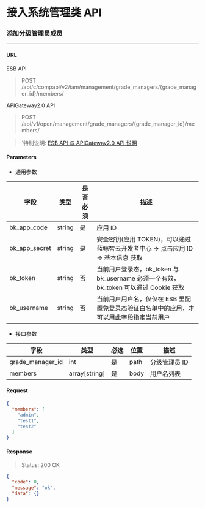 # 接入系统管理类 API
### 添加分级管理员成员
-------

#### URL

ESB API

> POST /api/c/compapi/v2/iam/management/grade_managers/{grade_manager_id}/members/

APIGateway2.0 API

> POST /api/v1/open/management/grade_managers/{grade_manager_id}/members/

> `特别说明: [ESB API 与 APIGateway2.0 API 说明](../01-Overview/01-BackendAPIvsESBAPI.md)


#### Parameters

* 通用参数

| 字段 |  类型 |是否必须  | 描述  |
|--------|--------|--------|--------|
|bk_app_code|string|是|应用 ID|
|bk_app_secret|string|是|安全密钥(应用 TOKEN)，可以通过 蓝鲸智云开发者中心 -> 点击应用 ID -> 基本信息 获取|
|bk_token|string|否|当前用户登录态，bk_token 与 bk_username 必须一个有效，bk_token 可以通过 Cookie 获取|
|bk_username|string|否|当前用户用户名，仅仅在 ESB 里配置免登录态验证白名单中的应用，才可以用此字段指定当前用户|

* 接口参数

| 字段      |  类型      | 必选   | 位置 |描述      |
|-----------|------------|--------|------------|------------|
| grade_manager_id | int | 是 | path | 分级管理员 ID |
| members |  array[string]  | 是   | body | 用户名列表 |


#### Request
```json
{
  "members": [
    "admin",
    "test1",
    "test2"
  ]
}
```

#### Response
> Status: 200 OK

```json
{
  "code": 0,
  "message": "ok",
  "data": {}
}
```
